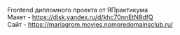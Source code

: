 Frontend дипломного проекта от ЯПрактикума  
Макет - https://disk.yandex.ru/d/khc70nnEtN8dfQ  
Сайт - https://mariagrom.movies.nomoredomainsclub.ru/
